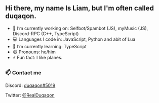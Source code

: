## Hi there, my name Is Liam, but I'm often called duqaqon.

- 🔭 I’m currently working on: Selfbot/Spambot (JS), myMusic (JS), Discord-RPC (C++, TypeScript)
- 💻 Languages I code in: JavaScript, Python and abit of Lua
- 🌱 I’m currently learning: TypeScript
- 😄 Pronouns: he/him
- ⚡ Fun fact: I like planes.

### 📫 Contact me

Discord: [duqaqon#5019](https://discordapp.com/users/389805816863260679)

Twitter: [@RealDuqaqon](https://twitter.com/RealDuqaqon)
